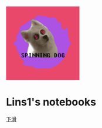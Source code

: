 <p>
<img src="./SPINNING%20DOG.jpg" width="200" height="200"/>
</p>
<h1>Lins1's notebooks</h1>

[下滑](#LinsNoteBooks)
